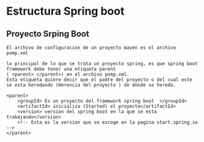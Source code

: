 # Estructura Spring boot

## Proyecto Srping Boot

    El archivo de configuracion de un proyecto maven es el archivo pomp.xml

    lo principal de lo que se trata un proyecto spring, es que spring boot framework debe tener una etiqueta parent
    ( <parent> </parent>) en el archivo pomp.xml.
    Esta etiqueta quiere decir que el padre del proyecto o del cual este se esta heredando (Herencia del proyecto ) de donde se hereda.

    <parent>
        <groupId> Es un proyecto del framework spring boot  </groupId>
        <artifactId> inicializa (Started) el proyecto</artifactId>
        <version> version del spring boot en la que se esta trabajando</version>
        <!-- Esta es la version que se escoge en la pagina start.spring.io -->
    </parent>
